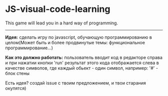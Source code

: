 # JS-visual-code-learning
This game will lead you in a hard way of programming.
___
**Идея:** сделать игру по javascript, обучающую программированию в целом(Может быть и более продвинутые темы: функциональное программирование...)

**Как это должно работать:** пользователь вводит код в редакторе справа и 
при нажатии кнопки 'run' результат этого кода отображается слева в качестве символов,
 где каждый обьект - один символ, например: '#' - блок стены
 
 Есть идея? создай issue с твоим предложением, и твои старания окупятся)